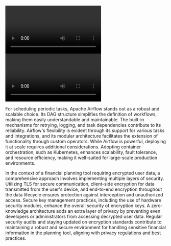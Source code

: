 <video src="Web%20Developer%20Evaluation%20-%201st%20Screening%20%E2%80%93%20Dropbox%20Paper%20-%20Google%20Chrome%202023-12-25%2019-51-48.mp4" controls title="Title"></video> <video src="Web%20Developer%20Evaluation%20-%201st%20Screening%20%E2%80%93%20Dropbox%20Paper%20-%20Google%20Chrome%202023-12-25%2019-56-56.mp4" controls title="Title"></video>



For scheduling periodic tasks, Apache Airflow stands out as a robust and scalable choice. Its DAG structure simplifies the definition of workflows, making them easily understandable and maintainable. The built-in mechanisms for retrying, logging, and task dependencies contribute to its reliability. Airflow's flexibility is evident through its support for various tasks and integrations, and its modular architecture facilitates the extension of functionality through custom operators. While Airflow is powerful, deploying it at scale requires additional considerations. Adopting container orchestration, such as Kubernetes, enhances scalability, fault tolerance, and resource efficiency, making it well-suited for large-scale production environments.

In the context of a financial planning tool requiring encrypted user data, a comprehensive approach involves implementing multiple layers of security. Utilizing TLS for secure communication, client-side encryption for data transmitted from the user's device, and end-to-end encryption throughout the data lifecycle ensures protection against interception and unauthorized access. Secure key management practices, including the use of hardware security modules, enhance the overall security of encryption keys. A zero-knowledge architecture adds an extra layer of privacy by preventing even developers or administrators from accessing decrypted user data. Regular security audits and staying updated on encryption standards contribute to maintaining a robust and secure environment for handling sensitive financial information in the planning tool, aligning with privacy regulations and best practices.
